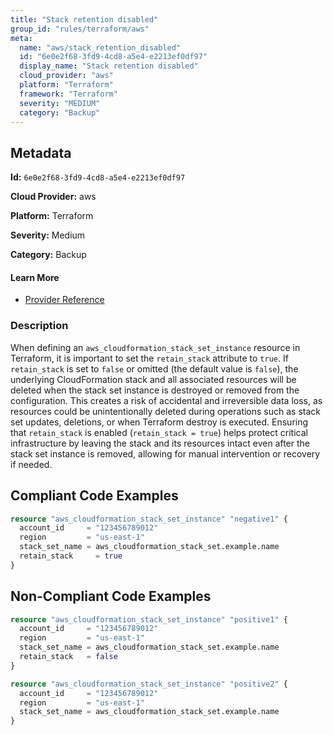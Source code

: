 ```yaml
---
title: "Stack retention disabled"
group_id: "rules/terraform/aws"
meta:
  name: "aws/stack_retention_disabled"
  id: "6e0e2f68-3fd9-4cd8-a5e4-e2213ef0df97"
  display_name: "Stack retention disabled"
  cloud_provider: "aws"
  platform: "Terraform"
  framework: "Terraform"
  severity: "MEDIUM"
  category: "Backup"
---
```

## Metadata

**Id:** `6e0e2f68-3fd9-4cd8-a5e4-e2213ef0df97`

**Cloud Provider:** aws

**Platform:** Terraform

**Severity:** Medium

**Category:** Backup

#### Learn More

 - [Provider Reference](https://registry.terraform.io/providers/hashicorp/aws/latest/docs/resources/cloudformation_stack_set_instance#stack_set_name)

### Description

 When defining an `aws_cloudformation_stack_set_instance` resource in Terraform, it is important to set the `retain_stack` attribute to `true`. If `retain_stack` is set to `false` or omitted (the default value is `false`), the underlying CloudFormation stack and all associated resources will be deleted when the stack set instance is destroyed or removed from the configuration. This creates a risk of accidental and irreversible data loss, as resources could be unintentionally deleted during operations such as stack set updates, deletions, or when Terraform destroy is executed. Ensuring that `retain_stack` is enabled (`retain_stack = true`) helps protect critical infrastructure by leaving the stack and its resources intact even after the stack set instance is removed, allowing for manual intervention or recovery if needed.


## Compliant Code Examples
```terraform
resource "aws_cloudformation_stack_set_instance" "negative1" {
  account_id     = "123456789012"
  region         = "us-east-1"
  stack_set_name = aws_cloudformation_stack_set.example.name
  retain_stack     = true
}
```
## Non-Compliant Code Examples
```terraform
resource "aws_cloudformation_stack_set_instance" "positive1" {
  account_id     = "123456789012"
  region         = "us-east-1"
  stack_set_name = aws_cloudformation_stack_set.example.name
  retain_stack   = false
}

resource "aws_cloudformation_stack_set_instance" "positive2" {
  account_id     = "123456789012"
  region         = "us-east-1"
  stack_set_name = aws_cloudformation_stack_set.example.name
}
```